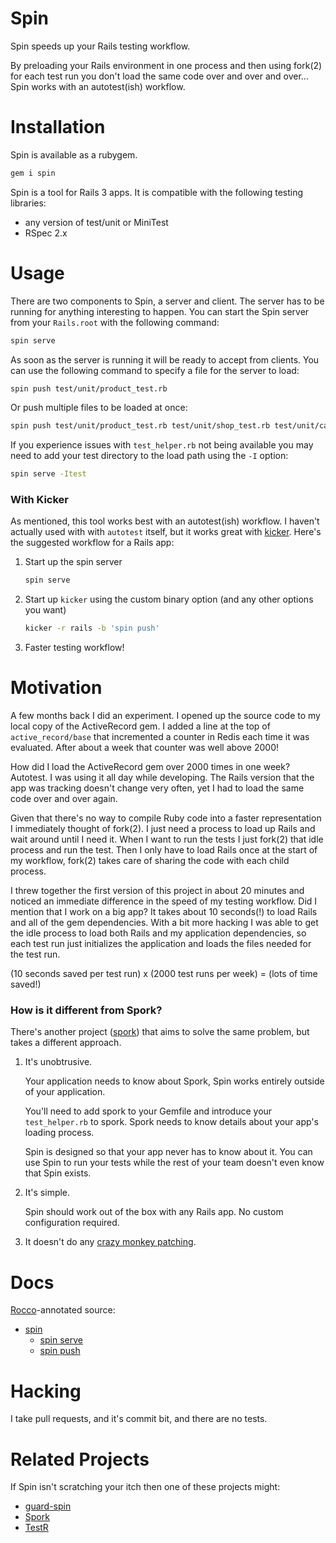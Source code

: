 Spin
====

Spin speeds up your Rails testing workflow.

By preloading your Rails environment in one process and then using fork(2) for each test run you don't load the same code over and over and over...
Spin works with an autotest(ish) workflow.

Installation
===========

Spin is available as a rubygem.

``` ruby
gem i spin
```

Spin is a tool for Rails 3 apps. It is compatible with the following testing libraries:

* any version of test/unit or MiniTest
* RSpec 2.x

Usage
=====

There are two components to Spin, a server and client. The server has to be running for anything interesting to happen. You can start the Spin server from your `Rails.root` with the following command:

``` bash
spin serve
```

As soon as the server is running it will be ready to accept from clients. You can use the following command to specify a file for the server to load:

``` bash
spin push test/unit/product_test.rb
```

Or push multiple files to be loaded at once:

``` bash
spin push test/unit/product_test.rb test/unit/shop_test.rb test/unit/cart_test.rb
```

If you experience issues with `test_helper.rb` not being available you may need to add your test directory to the load path using the `-I` option:

``` bash
spin serve -Itest
```

### With Kicker

As mentioned, this tool works best with an autotest(ish) workflow. I haven't actually used with with `autotest` itself, but it works great with [kicker](http://github.com/alloy/kicker). Here's the suggested workflow for a Rails app:

1. Start up the spin server

    ``` bash
    spin serve
    ```

2. Start up `kicker` using the custom binary option (and any other options you want)

    ``` bash
    kicker -r rails -b 'spin push'
    ```

3. Faster testing workflow!

Motivation
==========

A few months back I did an experiment. I opened up the source code to my local copy of the ActiveRecord gem. I added a line at the top of `active_record/base` that incremented a counter in Redis each time it was evaluated. After about a week that counter was well above 2000!

How did I load the ActiveRecord gem over 2000 times in one week? Autotest. I was using it all day while developing. The Rails version that the app was tracking doesn't change very often, yet I had to load the same code over and over again.

Given that there's no way to compile Ruby code into a faster representation I immediately thought of fork(2). I just need a process to load up Rails and wait around until I need it. When I want to run the tests I just fork(2) that idle process and run the test. Then I only have to load Rails once at the start of my workflow, fork(2) takes care of sharing the code with each child process.

I threw together the first version of this project in about 20 minutes and noticed an immediate difference in the speed of my testing workflow. Did I mention that I work on a big app? It takes about 10 seconds(!) to load Rails and all of the gem dependencies. With a bit more hacking I was able to get the idle process to load both Rails and my application dependencies, so each test run just initializes the application and loads the files needed for the test run. 

(10 seconds saved per test run) x (2000 test runs per week) = (lots of time saved!)

### How is it different from Spork?

There's another project ([spork](https://github.com/sporkrb/spork)) that aims to solve the same problem, but takes a different approach.

1. It's unobtrusive.

    Your application needs to know about Spork, Spin works entirely outside of your application.

    You'll need to add spork to your Gemfile and introduce your `test_helper.rb` to spork. Spork needs to know details about your app's loading process.

    Spin is designed so that your app never has to know about it. You can use Spin to run your tests while the rest of your team doesn't even know that Spin exists.

2. It's simple.

    Spin should work out of the box with any Rails app. No custom configuration required.

3. It doesn't do any [crazy monkey patching](https://github.com/sporkrb/spork/blob/master/lib/spork/app_framework/rails.rb#L43-80).

Docs
============

[Rocco](http://rtomayko.github.com/rocco/)-annotated source:

* [spin](http://jstorimer.github.com/spin/)
    * [spin serve](http://jstorimer.github.com/spin/#section-spin_serve)
    * [spin push](http://jstorimer.github.com/spin/#section-spin_push)

Hacking
=======

I take pull requests, and it's commit bit, and there are no tests.

Related Projects
===============

If Spin isn't scratching your itch then one of these projects might:

* [guard-spin](https://github.com/vizjerai/guard-spin)
* [Spork](https://github.com/sporkrb/spork)
* [TestR](https://github.com/sunaku/testr)

